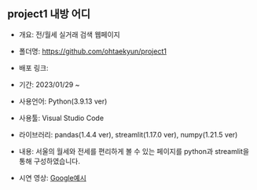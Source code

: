 
## project1 내방 어디
- 개요: 전/월세 실거래 검색 웹페이지
- 폴더명: https://github.com/ohtaekyun/project1
- 배포 링크:
- 기간: 2023/01/29 ~
- 사용언어: Python(3.9.13 ver)
- 사용툴: Visual Studio Code
- 라이브러리: pandas(1.4.4 ver), streamlit(1.17.0 ver), numpy(1.21.5 ver)
- 내용: 서울의 월세와 전세를 편리하게 볼 수 있는 페이지를 python과 streamlit을 통해 구성하였습니다.

- 시연 영상: [Google예시](https://youtube.com, "google link")




